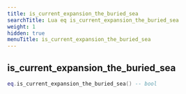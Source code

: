 ```yaml
---
title: is_current_expansion_the_buried_sea
searchTitle: Lua eq is_current_expansion_the_buried_sea
weight: 1
hidden: true
menuTitle: is_current_expansion_the_buried_sea
---
```

## is_current_expansion_the_buried_sea
```lua
eq.is_current_expansion_the_buried_sea() -- bool
```